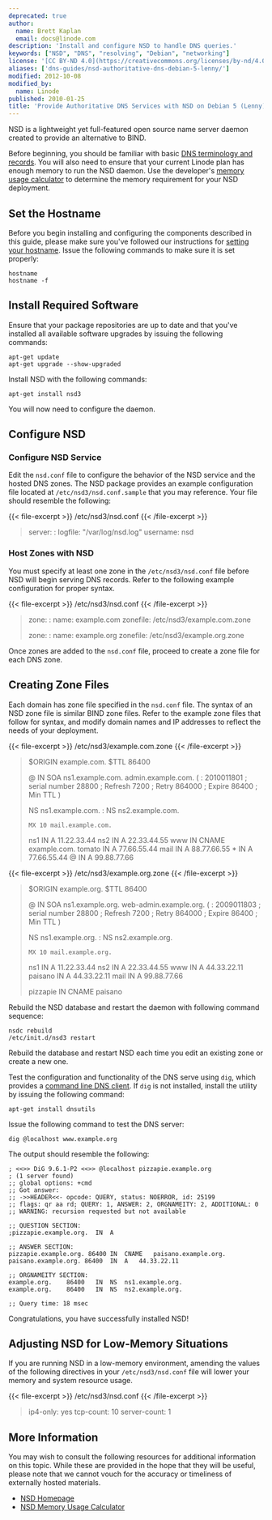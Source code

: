 ```yaml
---
deprecated: true
author:
  name: Brett Kaplan
  email: docs@linode.com
description: 'Install and configure NSD to handle DNS queries.'
keywords: ["NSD", "DNS", "resolving", "Debian", "networking"]
license: '[CC BY-ND 4.0](https://creativecommons.org/licenses/by-nd/4.0)'
aliases: ['dns-guides/nsd-authoritative-dns-debian-5-lenny/']
modified: 2012-10-08
modified_by:
  name: Linode
published: 2010-01-25
title: 'Provide Authoritative DNS Services with NSD on Debian 5 (Lenny)'
---
```




NSD is a lightweight yet full-featured open source name server daemon created to provide an alternative to BIND.

Before beginning, you should be familiar with basic [DNS terminology and records](/content/dns-guides/introduction-to-dns). You will also need to ensure that your current Linode plan has enough memory to run the NSD daemon. Use the developer's [memory usage calculator](http://www.nlnetlabs.nl/projects/nsd/nsd-memsize.html) to determine the memory requirement for your NSD deployment.

Set the Hostname
----------------

Before you begin installing and configuring the components described in this guide, please make sure you've followed our instructions for [setting your hostname](/content/getting-started#setting-the-hostname). Issue the following commands to make sure it is set properly:

    hostname
    hostname -f

Install Required Software
-------------------------

Ensure that your package repositories are up to date and that you've installed all available software upgrades by issuing the following commands:

    apt-get update
    apt-get upgrade --show-upgraded

Install NSD with the following commands:

    apt-get install nsd3

You will now need to configure the daemon.

Configure NSD
-------------

### Configure NSD Service

Edit the `nsd.conf` file to configure the behavior of the NSD service and the hosted DNS zones. The NSD package provides an example configuration file located at `/etc/nsd3/nsd.conf.sample` that you may reference. Your file should resemble the following:

{{< file-excerpt >}}
/etc/nsd3/nsd.conf
{{< /file-excerpt >}}

> server:
> :   logfile: "/var/log/nsd.log" username: nsd
>
### Host Zones with NSD

You must specify at least one zone in the `/etc/nsd3/nsd.conf` file before NSD will begin serving DNS records. Refer to the following example configuration for proper syntax.

{{< file-excerpt >}}
/etc/nsd3/nsd.conf
{{< /file-excerpt >}}

> zone:
> :   name: example.com zonefile: /etc/nsd3/example.com.zone
>
> zone:
> :   name: example.org zonefile: /etc/nsd3/example.org.zone
>
Once zones are added to the `nsd.conf` file, proceed to create a zone file for each DNS zone.

Creating Zone Files
-------------------

Each domain has zone file specified in the `nsd.conf` file. The syntax of an NSD zone file is similar BIND zone files. Refer to the example zone files that follow for syntax, and modify domain names and IP addresses to reflect the needs of your deployment.

{{< file-excerpt >}}
/etc/nsd3/example.com.zone
{{< /file-excerpt >}}

> \$ORIGIN example.com. \$TTL 86400
>
> @ IN SOA ns1.example.com. admin.example.com. (
> :   2010011801 ; serial number 28800 ; Refresh 7200 ; Retry 864000 ; Expire 86400 ; Min TTL )
>
> NS ns1.example.com.
> :   NS ns2.example.com.
>
>     MX 10 mail.example.com.
>
> ns1 IN A 11.22.33.44 ns2 IN A 22.33.44.55 www IN CNAME example.com. tomato IN A 77.66.55.44 mail IN A 88.77.66.55 \* IN A 77.66.55.44 @ IN A 99.88.77.66

{{< file-excerpt >}}
/etc/nsd3/example.org.zone
{{< /file-excerpt >}}

> \$ORIGIN example.org. \$TTL 86400
>
> @ IN SOA ns1.example.org. web-admin.example.org. (
> :   2009011803 ; serial number 28800 ; Refresh 7200 ; Retry 864000 ; Expire 86400 ; Min TTL )
>
> NS ns1.example.org.
> :   NS ns2.example.org.
>
>     MX 10 mail.example.org.
>
> ns1 IN A 11.22.33.44 ns2 IN A 22.33.44.55 www IN A 44.33.22.11 paisano IN A 44.33.22.11 mail IN A 99.88.77.66
>
> pizzapie IN CNAME paisano

Rebuild the NSD database and restart the daemon with following command sequence:

    nsdc rebuild
    /etc/init.d/nsd3 restart

Rebuild the database and restart NSD each time you edit an existing zone or create a new one.

Test the configuration and functionality of the DNS serve using `dig`, which provides a [command line DNS client](/content/networking/dns/use-dig-to-perform-manual-dns-queries). If `dig` is not installed, install the utility by issuing the following command:

    apt-get install dnsutils

Issue the following command to test the DNS server:

    dig @localhost www.example.org

The output should resemble the following:

    ; <<>> DiG 9.6.1-P2 <<>> @localhost pizzapie.example.org
    ; (1 server found)
    ;; global options: +cmd
    ;; Got answer:
    ;; ->>HEADER<<- opcode: QUERY, status: NOERROR, id: 25199
    ;; flags: qr aa rd; QUERY: 1, ANSWER: 2, ORGNAMEITY: 2, ADDITIONAL: 0
    ;; WARNING: recursion requested but not available

    ;; QUESTION SECTION:
    ;pizzapie.example.org.  IN  A

    ;; ANSWER SECTION:
    pizzapie.example.org. 86400 IN  CNAME   paisano.example.org.
    paisano.example.org. 86400  IN  A   44.33.22.11

    ;; ORGNAMEITY SECTION:
    example.org.    86400   IN  NS  ns1.example.org.
    example.org.    86400   IN  NS  ns2.example.org.

    ;; Query time: 18 msec

Congratulations, you have successfully installed NSD!

Adjusting NSD for Low-Memory Situations
---------------------------------------

If you are running NSD in a low-memory environment, amending the values of the following directives in your `/etc/nsd3/nsd.conf` file will lower your memory and system resource usage.

{{< file-excerpt >}}
/etc/nsd3/nsd.conf
{{< /file-excerpt >}}

> ip4-only: yes tcp-count: 10 server-count: 1

More Information
----------------

You may wish to consult the following resources for additional information on this topic. While these are provided in the hope that they will be useful, please note that we cannot vouch for the accuracy or timeliness of externally hosted materials.

- [NSD Homepage](http://nlnetlabs.nl/projects/nsd/)
- [NSD Memory Usage Calculator](http://nlnetlabs.nl/projects/nsd/nsd-memsize.html)



